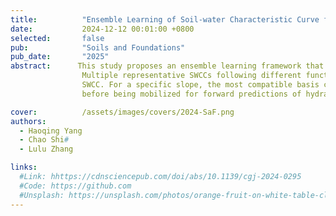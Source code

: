 ```yaml
---
title:          "Ensemble Learning of Soil-water Characteristic Curve for Unsaturated Seepage using Physics-informed Neural Netowrks"
date:           2024-12-12 00:01:00 +0800
selected:       false
pub:            "Soils and Foundations"
pub_date:       "2025"
abstract:      This study proposes an ensemble learning framework that leverages physics-informed neural networks (PINN) for parameter estimation. 
                Multiple representative SWCCs following different function forms are compiled, providing flexible learning basis to construct arbitrary
                SWCC. For a specific slope, the most compatible basis combination is adaptively selected based on limited site-specific measurements 
                before being mobilized for forward predictions of hydraulic behavior.

cover:          /assets/images/covers/2024-SaF.png
authors:
  - Haoqing Yang
  - Chao Shi#
  - Lulu Zhang

links:
  #Link: hhttps://cdnsciencepub.com/doi/abs/10.1139/cgj-2024-0295
  #Code: https://github.com
  #Unsplash: https://unsplash.com/photos/orange-fruit-on-white-table-cloth-ISX_imp8t1o
---
```

